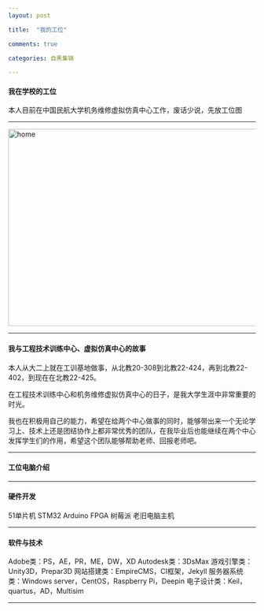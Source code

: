 ```yaml
---
layout: post

title:  "我的工位"

comments: true

categories: 自黑集锦

---
```


#### 我在学校的工位

本人目前在中国民航大学机务维修虚拟仿真中心工作，废话少说，先放工位图

---

<img src="https://luyuxuan1998.github.io/pictures/home.jpg" alt="home" width="540" height="400">

---

#### 我与工程技术训练中心、虚拟仿真中心的故事

本人从大二上就在工训基地做事，从北教20-308到北教22-424，再到北教22-402，到现在在北教22-425。

在工程技术训练中心和机务维修虚拟仿真中心的日子，是我大学生涯中非常重要的时光。

我也在积极用自己的能力，希望在给两个中心做事的同时，能够带出来一个无论学习上、技术上还是团结协作上都非常优秀的团队，在我毕业后也能继续在两个中心发挥学生们的作用，希望这个团队能够帮助老师、回报老师吧。

---

#### 工位电脑介绍



---

#### 硬件开发

51单片机
STM32
Arduino
FPGA
树莓派
老旧电脑主机

---

#### 软件与技术

Adobe类：PS，AE，PR，ME，DW，XD
Autodesk类：3DsMax
游戏引擎类：Unity3D，Prepar3D
网站搭建类：EmpireCMS，CI框架，Jekyll
服务器系统类：Windows server，CentOS，Raspberry Pi，Deepin
电子设计类：Keil，quartus，AD，Multisim

---



